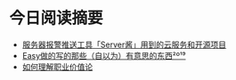 # 今日阅读摘要

* [服务器报警推送工具「Server酱」用到的云服务和开源项目](http://old.ftqq.com/2015/09/serverchan-server-alert-pusher/)
* [Easy做的写的那些（自以为）有意思的东西²º¹⁹](https://weibo.com/ttarticle/p/show?id=2309404438661105058148)
* [如何理解职业价值论](https://juejin.im/book/6844723703318577160/section/6844723703465394189)
